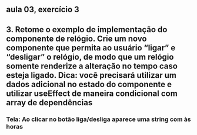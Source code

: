 ## aula 03, exercício 3 

## 3. Retome o exemplo de implementação do componente de relógio. Crie um novo componente que permita ao  usuário “ligar” e “desligar” o relógio, de modo que um relógio somente renderize a alteração no tempo caso esteja ligado. Dica: você precisará utilizar um dados adicional no estado do componente e utilizar useEffect de maneira condicional com array de dependências 

### Tela: Ao clicar no botão liga/desliga aparece uma string com às horas 
